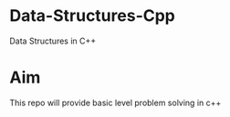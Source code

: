 # Data-Structures-Cpp

Data Structures in C++

# Aim

This repo will provide basic level problem solving in c++
